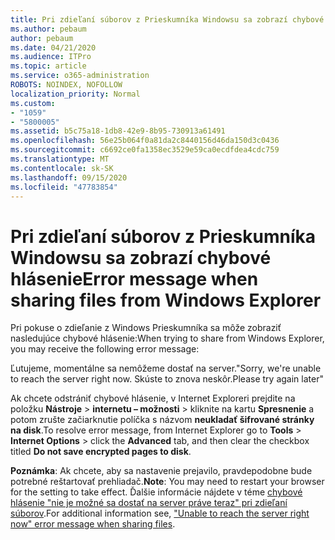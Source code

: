 ```yaml
---
title: Pri zdieľaní súborov z Prieskumníka Windowsu sa zobrazí chybové hlásenie
ms.author: pebaum
author: pebaum
ms.date: 04/21/2020
ms.audience: ITPro
ms.topic: article
ms.service: o365-administration
ROBOTS: NOINDEX, NOFOLLOW
localization_priority: Normal
ms.custom:
- "1059"
- "5800005"
ms.assetid: b5c75a18-1db8-42e9-8b95-730913a61491
ms.openlocfilehash: 56e25b064f0a81da2c8440156d46da150d3c0436
ms.sourcegitcommit: c6692ce0fa1358ec3529e59ca0ecdfdea4cdc759
ms.translationtype: MT
ms.contentlocale: sk-SK
ms.lasthandoff: 09/15/2020
ms.locfileid: "47783854"
---
```

# <a name="error-message-when-sharing-files-from-windows-explorer"></a><span data-ttu-id="c4d57-102">Pri zdieľaní súborov z Prieskumníka Windowsu sa zobrazí chybové hlásenie</span><span class="sxs-lookup"><span data-stu-id="c4d57-102">Error message when sharing files from Windows Explorer</span></span>

<span data-ttu-id="c4d57-103">Pri pokuse o zdieľanie z Windows Prieskumníka sa môže zobraziť nasledujúce chybové hlásenie:</span><span class="sxs-lookup"><span data-stu-id="c4d57-103">When trying to share from Windows Explorer, you may receive the following error message:</span></span>
  
<span data-ttu-id="c4d57-104">Ľutujeme, momentálne sa nemôžeme dostať na server.</span><span class="sxs-lookup"><span data-stu-id="c4d57-104">"Sorry, we're unable to reach the server right now.</span></span> <span data-ttu-id="c4d57-105">Skúste to znova neskôr.</span><span class="sxs-lookup"><span data-stu-id="c4d57-105">Please try again later"</span></span>
  
<span data-ttu-id="c4d57-106">Ak chcete odstrániť chybové hlásenie, v Internet Exploreri prejdite na položku **Nástroje** \> **internetu – možnosti** \> kliknite na kartu **Spresnenie** a potom zrušte začiarknutie políčka s názvom **neukladať šifrované stránky na disk**.</span><span class="sxs-lookup"><span data-stu-id="c4d57-106">To resolve error message, from Internet Explorer go to **Tools** \> **Internet Options** \> click the **Advanced** tab, and then clear the checkbox titled **Do not save encrypted pages to disk**.</span></span>
  
 <span data-ttu-id="c4d57-107">**Poznámka**: Ak chcete, aby sa nastavenie prejavilo, pravdepodobne bude potrebné reštartovať prehliadač.</span><span class="sxs-lookup"><span data-stu-id="c4d57-107">**Note**: You may need to restart your browser for the setting to take effect.</span></span> <span data-ttu-id="c4d57-108">Ďalšie informácie nájdete v téme [chybové hlásenie "nie je možné sa dostať na server práve teraz" pri zdieľaní súborov](https://go.microsoft.com/fwlink/?linkid=2022914).</span><span class="sxs-lookup"><span data-stu-id="c4d57-108">For additional information see, ["Unable to reach the server right now" error message when sharing files](https://go.microsoft.com/fwlink/?linkid=2022914).</span></span>
  